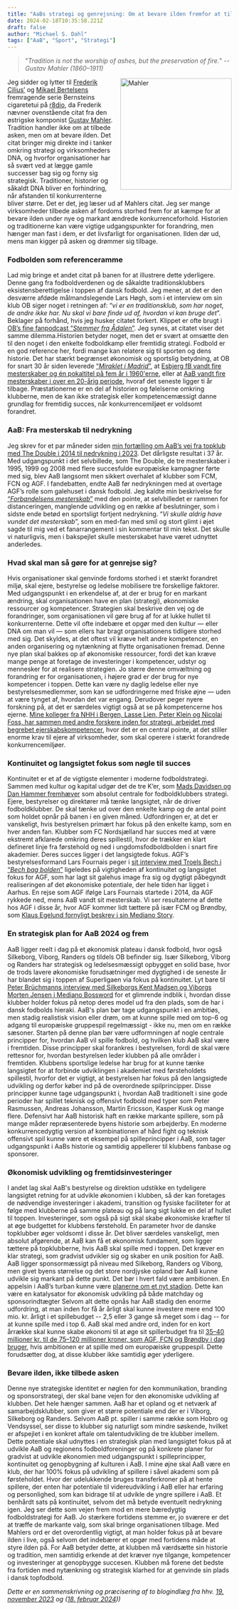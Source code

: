 ```yaml
---
title: "AaBs strategi og genrejsning: Om at bevare ilden fremfor at tilbede asken"
date: 2024-02-18T10:35:58.221Z
draft: false
author: "Michael S. Dahl"
tags: ["AaB", "Sport", "Strategi"]
---
```



> "*Tradition is not the worship of ashes, but the preservation of fire.*"
> -- <cite>*Gustav Mahler (1860–1911)*</cite>

<img src="/images/mahler.png" alt="Mahler" width="250" style="float: right; margin: 0 0 10px 10px;">


Jeg sidder og lytter til [Frederik Cilius’](tab:https://twitter.com/badehat) og [Mikael Bertelsens](tab:https://twitter.com/BertelsenMikael) fremragende serie Bernsteins cigaretetui på [r8dio](tab:https://r8dio.dk/), da Frederik nævner ovenstående citat fra den østrigske komponist [Gustav Mahler](tab:https://en.wikipedia.org/wiki/Gustav_Mahler). Tradition handler ikke om at tilbede asken, men om at bevare ilden. Det citat bringer mig direkte ind i tanker omkring strategi og virksomheders DNA, og hvorfor organisationer har så svært ved at lægge gamle successer bag sig og forny sig strategisk. Traditioner, historier og såkaldt DNA bliver en forhindring, når afstanden til konkurrenterne bliver større. Det er det, jeg læser ud af Mahlers citat. Jeg ser mange virksomheder tilbede asken af fordoms storhed frem for at kæmpe for at bevare ilden under nye og markant ændrede konkurrenceforhold. Historien og traditionerne kan være vigtige udgangspunkter for forandring, men hænger man fast i dem, er det livsfarligt for organisationen. Ilden dør ud, mens man kigger på asken og drømmer sig tilbage.

### Fodbolden som referenceramme
Lad mig bringe et andet citat på banen for at illustrere dette yderligere. Denne gang fra fodboldverdenen og de såkaldte traditionsklubbers eksistensberettigelse i toppen af dansk fodbold.
Jeg mener, at det er den desværre afdøde målmandslegende Lars Høgh, som i et interview om sin klub OB siger noget i retningen af: “*vi er en traditionsklub, som har noget, de andre ikke har. Nu skal vi bare finde ud af, hvordan vi kan bruge det*”. Beklager på forhånd, hvis jeg husker citatet forkert. Klippet er ofte brugt i [OB’s fine fanpodcast “*Stemmer fra Ådalen*”](tab:https://obstemmer.dk/). Jeg synes, at citatet viser det samme dilemma.Historien betyder noget, men det er svært at omsætte den til den noget i den enkelte fodboldkamp eller fremtidig strategi.
Fodbold er en god reference her, fordi mange kan relatere sig til sporten og dens historie. Det har stærkt begrænset økonomisk og sportslig betydning, at OB for snart 30 år siden leverede [“*Miraklet i Madrid*”](tab:https://da.wikipedia.org/wiki/Miraklet_i_Madrid), at [Esbjerg fB vandt fire mesterskaber og én pokaltitel på fem år i 1960'erne](tab:https://da.wikipedia.org/wiki/Esbjerg_forenede_Boldklubber#1949-1969), eller at [AaB vandt fire mesterskaber i over en 20-årig periode](tab:https://da.wikipedia.org/wiki/AaB_Fodbold#Historiske_resultater), hvoraf det seneste ligger ti år tilbage. Præstationerne er en del af historien og følelserne omkring klubberne, men de kan ikke strategisk eller kompetencemæssigt danne grundlag for fremtidig succes, når konkurrencemiljøet er voldsomt forandret.

### AaB: Fra mesterskab til nedrykning
Jeg skrev for et par måneder siden [min fortælling om AaB’s vej fra topklub med The Double i 2014 til nedrykning i 2023](tab:https://msdahl.bearblog.dev/forbandelsens-mesterskab/). Det dårligste resultat i 37 år. Med udgangspunkt i det selvbillede, som The Double, de tre mesterskaber i 1995, 1999 og 2008 med flere succesfulde europæiske kampagner førte med sig, blev AaB langsomt men sikkert overhalet af klubber som FCM, FCN og AGF. I fandebatten, endte AaB før nedrykningen med at overtage AGF’s rolle som galehuset i dansk fodbold.
Jeg kaldte min beskrivelse for [“*Forbandelsens mesterskab*”](tab:https://msdahl.bearblog.dev/forbandelsens-mesterskab/) med den pointe, at selvbilledet er rammen for distanceringen, manglende udvikling og en række af beslutninger, som i sidste ende betød en sportsligt fortjent nedrykning. “*Vi skulle aldrig have vundet det mesterskab*”, som en med-fan med smil og stort glimt i øjet sagde til mig ved et fanarrangement i sin kommentar til min tekst. Det skulle vi naturligvis, men i bakspejlet skulle mesterskabet have været udnyttet anderledes.

### Hvad skal man så gøre for at genrejse sig?
Hvis organisationer skal genvinde fordoms storhed i et stærkt forandret miljø, skal ejere, bestyrelse og ledelse mobilisere tre forskellige faktorer. Med udgangspunkt i en erkendelse af, at der er brug for en markant ændring, skal organisationen have en plan (strategi), økonomiske ressourcer og kompetencer.
Strategien skal beskrive den vej og de forandringer, som organisationen vil gøre brug af for at lukke hullet til konkurrenterne. Dette vil ofte indebære et opgør med den kultur — eller DNA om man vil — som ellers har bragt organisationens tidligere storhed med sig. Det skyldes, at det oftest vil kræve helt andre kompetencer, en anden organisering og nytænkning at flytte organisationen fremad.
Denne nye plan skal bakkes op af økonomiske ressourcer, fordi det kan kræve mange penge at foretage de investeringer i kompetencer, udstyr og mennesker for at realisere strategien.
Jo større denne omvæltning og forandring er for organisationen, i højere grad er der brug for nye kompetencer i toppen. Dette kan være ny daglig ledelse eller nye bestyrelsesmedlemmer, som kan se udfordringerne med friske øjne — uden at være tynget af, hvordan det var engang. Derudover peger nyere forskning på, at det er særdeles vigtigt også at se på kompetencerne hos ejerne. [Mine kolleger fra NHH i Bergen, Lasse Lien, Peter Klein og Nicolai Foss, har sammen med andre forskere inden for strategi, arbejdet med begrebet ejerskabskompetencer](tab:https://research-api.cbs.dk/ws/portalfiles/portal/95902314/nicolai_j_foss_et_al_ownership_competence_publishersversion.pdf), hvor det er en central pointe, at det stiller enorme krav til ejere af virksomheder, som skal operere i stærkt forandrede konkurrencemiljøer.

### Kontinuitet og langsigtet fokus som nøgle til succes
Kontinuitet er et af de vigtigste elementer i moderne fodboldstrategi. Sammen med kultur og kapital udgør det de tre K’er, som [Mads Davidsen og Dan Hammer fremhæver](tab:https://www.dafoloforlag.dk/dk/ledelse-og-udvikling/hvor-svart-kan-det-vare--7780) som absolut centrale for fodboldklubbers strategi. Ejere, bestyrelser og direktører må tænke langsigtet, når de driver fodboldklubber. De skal tænke ud over den enkelte kamp og de antal point som holdet opnår på banen i en given måned. Udfordringen er, at det er vanskeligt, hvis bestyrelsen primært har fokus på den enkelte kamp, som en hver anden fan.
Klubber som FC Nordsjælland har succes med at være ekstremt afklarede omkring deres spillestil, hvor de trækker en klart defineret linje fra førstehold og ned i ungdomsfodboldbolden i snart fire akademier. Deres succes ligger i det langsigtede fokus. AGF’s bestyrelsesformand Lars Fournais peger i [sit interview med Troels Bech i “*Bech bag bolden*”](tab:https://en.troelsbech.com/podcast/episode/7ae40b04/fodboldledelse-i-agf-med-formand-lars-fournais) ligeledes på vigtigheden af kontinuitet og langsigtet fokus for AGF, som har lagt sit galehus image fra sig og dygtigt påbegyndt realiseringen af det økonomiske potentiale, der hele tiden har ligget i Aarhus. En rejse som AGF ifølge Lars Fournais startede i 2014, da AGF rykkede ned, mens AaB vandt sit mesterskab. Vi ser resultaterne af dette hos AGF i disse år, hvor AGF kommer lidt tættere på især FCM og Brøndby, som [Klaus Egelund fornyligt beskrev i sin Mediano Story](tab:https://www.mediano.nu/oversigt/2023/11/9/mediano-story-slaget-om-jylland).

### En strategisk plan for AaB 2024 og frem
AaB ligger reelt i dag på et økonomisk plateau i dansk fodbold, hvor også Silkeborg, Viborg, Randers og tildels OB befinder sig. Især Silkeborg, Viborg og Randers har strategisk og ledelsesmæssigt opbygget en solid base, hvor de trods lavere økonomiske forudsætninger med dygtighed i de seneste år har blandet sig i toppen af Superligaen via fokus på kontinuitet. Lyt bare til [Peter Brüchmanns interview med Silkeborgs Kent Madsen og Viborgs Morten Jensen i Mediano Bossword](tab:https://www.mediano.nu/oversigt/2023/11/15/mediano-bosword-en-masterclass-i-oprykning-og-fodboldledelse) for et glimrende indblik i, hvordan disse klubber holder fokus på netop deres model ud fra den plads, som de har i dansk fodbolds hieraki.
AaB's plan bør tage udgangspunkt i en ambitiøs, men stadig realistisk vision eller drøm, om at kunne spille med om top-6 og adgang til europæiske gruppespil regelmæssigt - ikke nu, men om en række sæsoner. Starten på denne plan bør være udformningen af nogle centrale principper for, hvordan AaB vil spille fodbold, og hvilken klub AaB skal være i fremtiden. Disse principper skal forankres i bestyrelsen, fordi de skal være rettesnor for, hvordan bestyrelsen leder klubben på alle områder i fremtiden.
Klubbens sportslige ledelse har brug for at kunne tænke langsigtet for at forbinde udviklingen i akademiet med førsteholdets spillestil, hvorfor det er vigtigt, at bestyrelsen har fokus på den langsigtede udvikling og derfor køber ind på de overordnede spilprincipper.
Disse principper kunne tage udgangspunkt i, hvordan AaB traditionelt i sine gode perioder har spillet teknisk og offensivt fodbold med typer som Peter Rasmussen, Andreas Johansson, Martin Ericsson, Kasper Kusk og mange flere. Defensivt har AaB historisk haft en række markante spillere, som på mange måder repræsenterede byens historie som arbejderby. En moderne konkurrencedygtig version af kombinationen af hård fight og teknisk offensivt spil kunne være et eksempel på spilleprincipper i AaB, som tager udgangspunkt i AaBs historie og samtidig appellerer til klubbens fanbase og sponsorer.

### Økonomisk udvikling og fremtidsinvesteringer
I andet lag skal AaB's bestyrelse og direktion udstikke en tydeligere langsigtet retning for at udvikle økonomien i klubben, så der kan foretages de nødvendige investeringer i akademi, transition og fysiske faciliteter for at følge med klubberne på samme plateau og på lang sigt lukke en del af hullet til toppen. Investeringer, som også på sigt skal skabe økonomiske kræfter til at øge budgettet for klubbens førstehold. En parameter hvor de danske topklubber øger voldsomt i disse år.
Det bliver særdeles vanskeligt, men absolut afgørende, at AaB kan få et økonomisk fundament, som ligger tættere på topklubberne, hvis AaB skal spille med i toppen. Det kræver en klar strategi, som gradvist udvikler sig og skaber en unik position for AaB.
AaB ligger sponsormæssigt på niveau med Silkeborg, Randers og Viborg, men givet byens størrelse og det store nordjyske opland bør AaB kunne udvikle sig markant på dette punkt. Det bør i hvert fald være ambitionen.
En appelsin i AaB’s turban kunne være [planerne om et nyt stadion](tab:https://nordjyske.dk/nyheder/aalborg/investorgruppe-arbejder-paa-ny-fodbold-og-haandboldarena-i-aalborg/4682376). Dette kan være en katalysator for økonomisk udvikling på både matchday og sponsorindtægter
Selvom alt dette opnås har AaB stadig den enorme udfordring, at man inden for få år årligt skal kunne investere mere end 100 mio. kr. årligt i et spillebudget -- 2,5 eller 3 gange så meget som i dag -- for at kunne spille med i top 6. AaB skal med andre ord, inden for en kort årrække skal kunne skabe økonomi til at øge sit spillerbudget fra til [35–40 millioner kr. til de 75–120 millioner kroner, som AGF, FCN og Brøndby i dag bruger](tab:https://www.tipsbladet.dk/nyhed/superliga/find-transfer-magien-uden-den-solgte-sportschef), hvis ambitionen er at spille med om europæiske gruppespil. Dette forudsætter dog, at disse klubber ikke samtidig øger yderligere.

### Bevare ilden, ikke tilbede asken
Denne nye strategiske identitet er nøglen for den kommunikation, branding og sponsorstrategi, der skal bane vejen for den økonomiske udvikling af klubben. Det hele hænger sammen. AaB har et opland og et netværk af samarbejdsklubber, som giver et større potentiale end der er i Viborg, Silkeborg og Randers. Selvom AaB pt. spiller i samme række som Hobro og Vendsyssel, ser disse to klubber sig naturligt som mindre søskende, hvilket er afspejlet i en konkret aftale om talentudvikling de tre klubber imellem. Dette potentiale skal udnyttes i en strategisk plan med langsigtet fokus på at udvikle AaB og regionens fodboldforeninger og på konkrete planer for gradvist at udvikle økonomien med udgangspunkt i spilleprincipper, kontinuitet og genopbygning af kulturen i AaB.
I mine øjne skal AaB være en klub, der har 100% fokus på udvikling af spillere i såvel akademi som på førsteholdet. Hvor der udelukkende bruges transferkroner på at hente spillere, der enten har potentiale til videreudvikling i AaB eller har erfaring og personlighed, som kan bidrage til at udvikle de yngre spillere i AaB. Et benhårdt sats på kontinuitet, selvom det må betyde eventuelt nedrykning igen. Jeg ser dette som vejen frem mod en mere bæredygtig fodboldstrategi for AaB.
Jo stærkere fortidens stemme er, jo sværere er det at træffe de markante valg, som skal bringe organisationen tilbage. Med Mahlers ord er det overordentlig vigtigt, at man holder fokus på at bevare ilden i live, også selvom det indebærer et opgør med fortidens måde at styre ilden på. For AaB betyder dette, at klubben må værdsætte sin historie og tradition, men samtidig erkende at det kræver nye tilgange, kompetencer og investeringer at genopbygge succesen. Klubben må forene det bedste fra fortiden med nytænkning og strategisk klarhed for at genvinde sin plads i dansk topfodbold.

*Dette er en sammenskrivning og præcisering af to blogindlæg fra hhv. [19. november 2023](https://msdahl.bearblog.dev/aab-strategi-2030/) og ([18. februar 2024](https://msdahl.bearblog.dev/strategi-traditioner-dna/)))*
